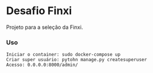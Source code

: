 # Desafio Finxi

Projeto para a seleção da Finxi.

### Uso
```shell
Iniciar o container: sudo docker-compose up
Criar super usuário: pytohn manage.py createsuperuser 
Acesso: 0.0.0.0:8000/admin/
```